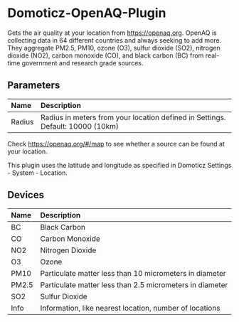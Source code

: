 # Domoticz-OpenAQ-Plugin
Gets the air quality at your location from https://openaq.org. 
OpenAQ is collecting data in 64 different countries and always seeking to add more. They aggregate PM2.5, PM10, ozone (O3), sulfur dioxide (SO2), nitrogen dioxide (NO2), carbon monoxide (CO), and black carbon (BC) from real-time government and research grade sources.

## Parameters
| Name   | Description                                                                    |
| :---   | :---                                                                           |
| Radius | Radius in meters from your location defined in Settings. Default: 10000 (10km) |

Check https://openaq.org/#/map to see whether a source can be found at your location.

This plugin uses the latitude and longitude as specified in Domoticz Settings - System - Location.

## Devices
| Name   | Description                                              |
| :---   | :---                                                     |
| BC     | Black Carbon                                             |
| CO     | Carbon Monoxide                                          |
| NO2    | Nitrogen Dioxide                                         |
| O3     | Ozone                                                    |
| PM10   | Particulate matter less than 10 micrometers in diameter  |
| PM2.5  | Particulate matter less than 2.5 micrometers in diameter |
| SO2    | Sulfur Dioxide                                           |
| Info   | Information, like nearest location, number of locations  |
